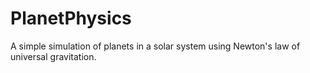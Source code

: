 # PlanetPhysics
A simple simulation of planets in a solar system using Newton's law of universal gravitation.